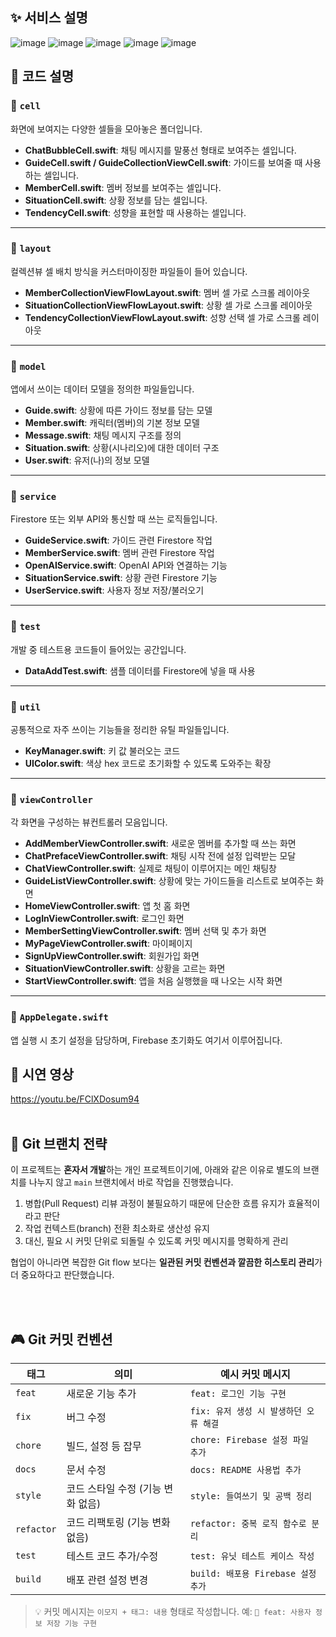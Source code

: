 ## ✨ 서비스 설명
![image](https://github.com/user-attachments/assets/0247ee41-69df-427e-b571-c331129ee096)
![image](https://github.com/user-attachments/assets/062212fc-b707-4b2d-b4db-2b96361048dc)
![image](https://github.com/user-attachments/assets/0ba3025e-5709-45a0-93f8-41a2d571aa97)
![image](https://github.com/user-attachments/assets/361029b3-add6-46d2-a5ee-3e4b31210807)
![image](https://github.com/user-attachments/assets/f26194fe-e7a5-47f8-88f8-0ce78e7eeedb)


## 💬 코드 설명

### 📁 `cell`

화면에 보여지는 다양한 셀들을 모아놓은 폴더입니다.

* **ChatBubbleCell.swift**: 채팅 메시지를 말풍선 형태로 보여주는 셀입니다.
* **GuideCell.swift / GuideCollectionViewCell.swift**: 가이드를 보여줄 때 사용하는 셀입니다.
* **MemberCell.swift**: 멤버 정보를 보여주는 셀입니다.
* **SituationCell.swift**: 상황 정보를 담는 셀입니다.
* **TendencyCell.swift**: 성향을 표현할 때 사용하는 셀입니다.

---

### 📁 `layout`

컬렉션뷰 셀 배치 방식을 커스터마이징한 파일들이 들어 있습니다.

* **MemberCollectionViewFlowLayout.swift**: 멤버 셀 가로 스크롤 레이아웃
* **SituationCollectionViewFlowLayout.swift**: 상황 셀 가로 스크롤 레이아웃
* **TendencyCollectionViewFlowLayout.swift**: 성향 선택 셀 가로 스크롤 레이아웃

---

### 📁 `model`

앱에서 쓰이는 데이터 모델을 정의한 파일들입니다.

* **Guide.swift**: 상황에 따른 가이드 정보를 담는 모델
* **Member.swift**: 캐릭터(멤버)의 기본 정보 모델
* **Message.swift**: 채팅 메시지 구조를 정의
* **Situation.swift**: 상황(시나리오)에 대한 데이터 구조
* **User.swift**: 유저(나)의 정보 모델

---

### 📁 `service`

Firestore 또는 외부 API와 통신할 때 쓰는 로직들입니다.

* **GuideService.swift**: 가이드 관련 Firestore 작업
* **MemberService.swift**: 멤버 관련 Firestore 작업
* **OpenAIService.swift**: OpenAI API와 연결하는 기능
* **SituationService.swift**: 상황 관련 Firestore 기능
* **UserService.swift**: 사용자 정보 저장/불러오기

---

### 📁 `test`

개발 중 테스트용 코드들이 들어있는 공간입니다.

* **DataAddTest.swift**: 샘플 데이터를 Firestore에 넣을 때 사용

---

### 📁 `util`

공통적으로 자주 쓰이는 기능들을 정리한 유틸 파일들입니다.

* **KeyManager.swift**: 키 값 불러오는 코드
* **UIColor.swift**: 색상 hex 코드로 초기화할 수 있도록 도와주는 확장

---

### 📁 `viewController`

각 화면을 구성하는 뷰컨트롤러 모음입니다.

* **AddMemberViewController.swift**: 새로운 멤버를 추가할 때 쓰는 화면
* **ChatPrefaceViewController.swift**: 채팅 시작 전에 설정 입력받는 모달
* **ChatViewController.swift**: 실제로 채팅이 이루어지는 메인 채팅창
* **GuideListViewController.swift**: 상황에 맞는 가이드들을 리스트로 보여주는 화면
* **HomeViewController.swift**: 앱 첫 홈 화면
* **LogInViewController.swift**: 로그인 화면
* **MemberSettingViewController.swift**: 멤버 선택 및 추가 화면
* **MyPageViewController.swift**: 마이페이지
* **SignUpViewController.swift**: 회원가입 화면
* **SituationViewController.swift**: 상황을 고르는 화면
* **StartViewController.swift**: 앱을 처음 실행했을 때 나오는 시작 화면

---

### 📄 `AppDelegate.swift`
앱 실행 시 초기 설정을 담당하며, Firebase 초기화도 여기서 이루어집니다.


## 🌈 시연 영상
https://youtu.be/FClXDosum94
<br><br>

## 🔀 Git 브랜치 전략

이 프로젝트는 **혼자서 개발**하는 개인 프로젝트이기에, 아래와 같은 이유로 별도의 브랜치를 나누지 않고 `main` 브랜치에서 바로 작업을 진행했습니다.

1. 병합(Pull Request) 리뷰 과정이 불필요하기 때문에 단순한 흐름 유지가 효율적이라고 판단
2. 작업 컨텍스트(branch) 전환 최소화로 생산성 유지
3. 대신, 필요 시 커밋 단위로 되돌릴 수 있도록 커밋 메시지를 명확하게 관리

협업이 아니라면 복잡한 Git flow 보다는 **일관된 커밋 컨벤션과 깔끔한 히스토리 관리**가 더 중요하다고 판단했습니다.

<br><br>


## 🎮 Git 커밋 컨벤션

| 태그         | 의미                   | 예시 커밋 메시지                   |
| ---------- | -------------------- | --------------------------- |
| `feat`     | 새로운 기능 추가            | `feat: 로그인 기능 구현`           |
| `fix`      | 버그 수정                | `fix: 유저 생성 시 발생하던 오류 해결`   |
| `chore`    | 빌드, 설정 등 잡무          | `chore: Firebase 설정 파일 추가`  |
| `docs`     | 문서 수정                | `docs: README 사용법 추가`       |
| `style`    | 코드 스타일 수정 (기능 변화 없음) | `style: 들여쓰기 및 공백 정리`       |
| `refactor` | 코드 리팩토링 (기능 변화 없음)   | `refactor: 중복 로직 함수로 분리`    |
| `test`     | 테스트 코드 추가/수정         | `test: 유닛 테스트 케이스 작성`       |
| `build`    | 배포 관련 설정 변경          | `build: 배포용 Firebase 설정 추가` |

> 💡 커밋 메시지는 `이모지 + 태그: 내용` 형태로 작성합니다. 예: `💾 feat: 사용자 정보 저장 기능 구현`

<br><br>

